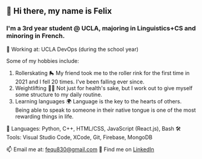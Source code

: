 ## 👋 Hi there, my name is Felix

### I'm a 3rd year student @ UCLA, majoring in Linguistics+CS and minoring in French.

💼 Working at: UCLA DevOps (during the school year)

Some of my hobbies include:
1. Rollerskating 🛼
   My friend took me to the roller rink for the first time in 2021 and I fell 20 times. I've been falling ever since.
2. Weightlifting 🏋🏽
   Not just for health's sake, but I work out to give myself some structure to my daily routine.
3. Learning languages 🌍
   Language is the key to the hearts of others. Being able to speak to someone in their native tongue is one of the most rewarding things in life.

💬 Languages: Python, C++, HTML/CSS, JavaScript (React.js), Bash
🛠️ Tools: Visual Studio Code, XCode, Git, Firebase, MongoDB

📫 Email me at: [fequ830@gmail.com](mailto:fequ830@gmail.com)
🤝 Find me on [LinkedIn](https://www.linkedin.com/in/felixqu/)


<!--
**fequ830/fequ830** is a ✨ _special_ ✨ repository because its `README.md` (this file) appears on your GitHub profile.

Here are some ideas to get you started:

- 🔭 I’m currently working on ...
- 🌱 I’m currently learning ...
- 👯 I’m looking to collaborate on ...
- 🤔 I’m looking for help with ...
- 💬 Ask me about ...
- 📫 How to reach me: ...
- 😄 Pronouns: ...
- ⚡ Fun fact: ...
-->
